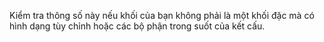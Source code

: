 Kiểm tra thông số này nếu khối của bạn không phải là một khối đặc mà có hình dạng tùy chỉnh hoặc các bộ phận trong suốt
của kết cấu.